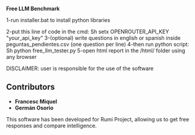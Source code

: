 **Free LLM Benchmark**

1-run installer.bat to install python libraries

2-put this line of code in the cmd:
	Sh
		setx OPENROUTER_API_KEY "your_api_key"
3-(optional)
	write questions in english or spanish inside peguntas_pendientes.csv (one question per line)
4-then run python script:
	Sh
		python free_llm_tester.py
5-open html report in the /html/ folder using any browser

DISCLAIMER: user is responsible for the use of the software

## Contributors
- **Francesc Miquel**
- **Germán Osorio**

This software has been developed for Rumi Project, allowing us to get free responses and compare intelligence.
